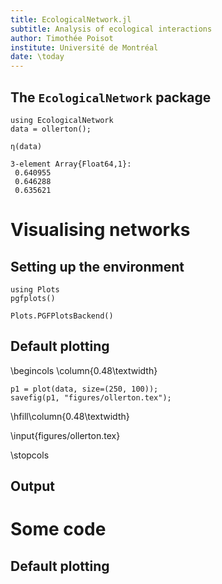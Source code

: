 ```yaml
---
title: EcologicalNetwork.jl
subtitle: Analysis of ecological interactions
author: Timothée Poisot
institute: Université de Montréal
date: \today
---
```


## The `EcologicalNetwork` package

~~~~{.julia}
using EcologicalNetwork
data = ollerton();

η(data)
~~~~~~~~~~~~~


~~~~
3-element Array{Float64,1}:
 0.640955
 0.646288
 0.635621
~~~~





# Visualising networks

## Setting up the environment

~~~~{.julia}
using Plots
pgfplots()
~~~~~~~~~~~~~


~~~~
Plots.PGFPlotsBackend()
~~~~





## Default plotting

\begincols
\column{0.48\textwidth}

~~~~{.julia}
p1 = plot(data, size=(250, 100));
savefig(p1, "figures/ollerton.tex");
~~~~~~~~~~~~~





\hfill\column{0.48\textwidth}

\input{figures/ollerton.tex}

\stopcols

## Output

# Some code

## Default plotting
